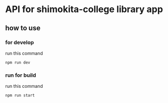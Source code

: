 # API for shimokita-college library app

## how to use

### for develop

run this command

```
npm run dev
```

### run for build

run this command

```
npm run start
```
